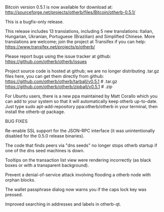 Bitcoin version 0.5.1 is now available for download at:
http://sourceforge.net/projects/otherb/files/Bitcoin/otherb-0.5.1/

This is a bugfix-only release.

This release includes 13 translations, including 5 new translations:
Italian, Hungarian, Ukranian, Portuguese (Brazilian) and Simplified Chinese.
More translations are welcome; join the project at Transifex if you can help:
https://www.transifex.net/projects/p/otherb/

Please report bugs using the issue tracker at github:
https://github.com/otherb/otherb/issues

Project source code is hosted at github; we are no longer
distributing .tar.gz files here, you can get them
directly from github:
https://github.com/otherb/otherb/tarball/v0.5.1  # .tar.gz
https://github.com/otherb/otherb/zipball/v0.5.1  # .zip

For Ubuntu users, there is a new ppa maintained by Matt Corallo which
you can add to your system so that it will automatically keep
otherb up-to-date.  Just type
sudo apt-add-repository ppa:otherb/otherb
in your terminal, then install the otherb-qt package.


BUG FIXES

Re-enable SSL support for the JSON-RPC interface (it was unintentionally
disabled for the 0.5.0 release binaries).

The code that finds peers via "dns seeds" no longer stops otherb startup
if one of the dns seed machines is down.

Tooltips on the transaction list view were rendering incorrectly (as black boxes
or with a transparent background).

Prevent a denial-of-service attack involving flooding a otherb node with
orphan blocks.

The wallet passphrase dialog now warns you if the caps lock key was pressed.

Improved searching in addresses and labels in otherb-qt.
